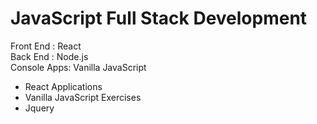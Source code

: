 # JavaScript Full Stack Development
<p>
  Front End : React <br/>
  Back End : Node.js <br/>
  Console Apps: Vanilla JavaScript
</p>
<ul>
  <li> React Applications </li>
  <li> Vanilla JavaScript Exercises </li>
  <li> Jquery </li>
</ul>
